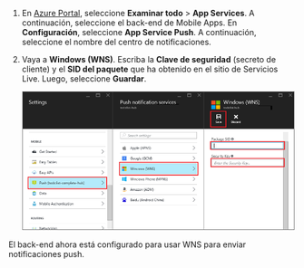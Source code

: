
1. En [Azure Portal](https://portal.azure.com/), seleccione **Examinar todo** > **App Services**. A continuación, seleccione el back-end de Mobile Apps. En **Configuración**, seleccione **App Service Push**. A continuación, seleccione el nombre del centro de notificaciones.
2. Vaya a **Windows (WNS)**. Escriba la **Clave de seguridad** (secreto de cliente) y el **SID del paquete** que ha obtenido en el sitio de Servicios Live. Luego, seleccione **Guardar**.

    ![Establecimiento de la clave de WNS en el portal](./media/app-service-mobile-configure-wns/mobile-push-wns-credentials.png)

El back-end ahora está configurado para usar WNS para enviar notificaciones push.
